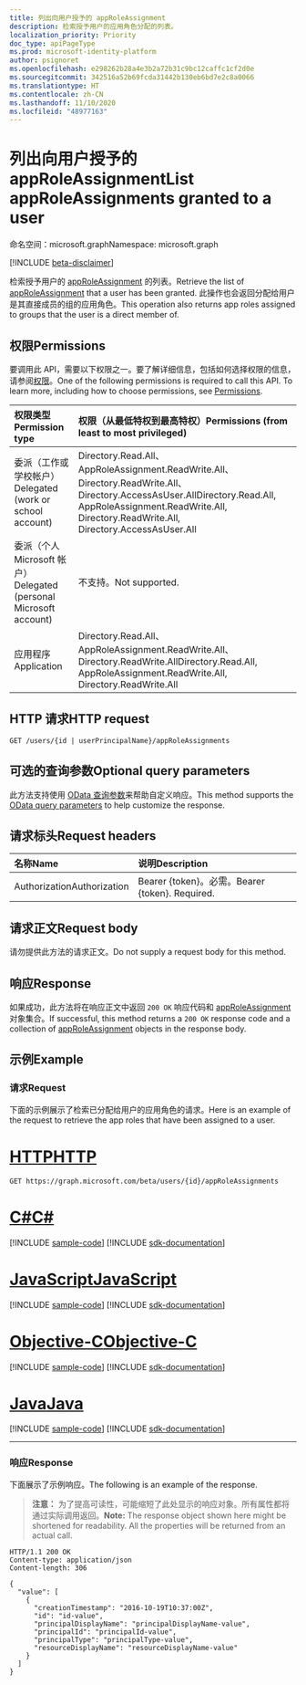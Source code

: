 ```yaml
---
title: 列出向用户授予的 appRoleAssignment
description: 检索授予用户的应用角色分配的列表。
localization_priority: Priority
doc_type: apiPageType
ms.prod: microsoft-identity-platform
author: psignoret
ms.openlocfilehash: e298262b28a4e3b2a72b31c9bc12caffc1cf2d0e
ms.sourcegitcommit: 342516a52b69fcda31442b130eb6bd7e2c8a0066
ms.translationtype: HT
ms.contentlocale: zh-CN
ms.lasthandoff: 11/10/2020
ms.locfileid: "48977163"
---
```

# <a name="list-approleassignments-granted-to-a-user"></a><span data-ttu-id="2a0ee-103">列出向用户授予的 appRoleAssignment</span><span class="sxs-lookup"><span data-stu-id="2a0ee-103">List appRoleAssignments granted to a user</span></span>

<span data-ttu-id="2a0ee-104">命名空间：microsoft.graph</span><span class="sxs-lookup"><span data-stu-id="2a0ee-104">Namespace: microsoft.graph</span></span>

[!INCLUDE [beta-disclaimer](../../includes/beta-disclaimer.md)]

<span data-ttu-id="2a0ee-105">检索授予用户的 [appRoleAssignment](../resources/approleassignment.md) 的列表。</span><span class="sxs-lookup"><span data-stu-id="2a0ee-105">Retrieve the list of [appRoleAssignment](../resources/approleassignment.md) that a user has been granted.</span></span> <span data-ttu-id="2a0ee-106">此操作也会返回分配给用户是其直接成员的组的应用角色。</span><span class="sxs-lookup"><span data-stu-id="2a0ee-106">This operation also returns app roles assigned to groups that the user is a direct member of.</span></span>

## <a name="permissions"></a><span data-ttu-id="2a0ee-107">权限</span><span class="sxs-lookup"><span data-stu-id="2a0ee-107">Permissions</span></span>

<span data-ttu-id="2a0ee-p102">要调用此 API，需要以下权限之一。要了解详细信息，包括如何选择权限的信息，请参阅[权限](/graph/permissions-reference)。</span><span class="sxs-lookup"><span data-stu-id="2a0ee-p102">One of the following permissions is required to call this API. To learn more, including how to choose permissions, see [Permissions](/graph/permissions-reference).</span></span>

|<span data-ttu-id="2a0ee-110">权限类型</span><span class="sxs-lookup"><span data-stu-id="2a0ee-110">Permission type</span></span>      | <span data-ttu-id="2a0ee-111">权限（从最低特权到最高特权）</span><span class="sxs-lookup"><span data-stu-id="2a0ee-111">Permissions (from least to most privileged)</span></span>              |
|:--------------------|:---------------------------------------------------------|
|<span data-ttu-id="2a0ee-112">委派（工作或学校帐户）</span><span class="sxs-lookup"><span data-stu-id="2a0ee-112">Delegated (work or school account)</span></span> | <span data-ttu-id="2a0ee-113">Directory.Read.All、AppRoleAssignment.ReadWrite.All、Directory.ReadWrite.All、Directory.AccessAsUser.All</span><span class="sxs-lookup"><span data-stu-id="2a0ee-113">Directory.Read.All, AppRoleAssignment.ReadWrite.All, Directory.ReadWrite.All, Directory.AccessAsUser.All</span></span>  |
|<span data-ttu-id="2a0ee-114">委派（个人 Microsoft 帐户）</span><span class="sxs-lookup"><span data-stu-id="2a0ee-114">Delegated (personal Microsoft account)</span></span> | <span data-ttu-id="2a0ee-115">不支持。</span><span class="sxs-lookup"><span data-stu-id="2a0ee-115">Not supported.</span></span>    |
|<span data-ttu-id="2a0ee-116">应用程序</span><span class="sxs-lookup"><span data-stu-id="2a0ee-116">Application</span></span> | <span data-ttu-id="2a0ee-117">Directory.Read.All、AppRoleAssignment.ReadWrite.All、Directory.ReadWrite.All</span><span class="sxs-lookup"><span data-stu-id="2a0ee-117">Directory.Read.All, AppRoleAssignment.ReadWrite.All, Directory.ReadWrite.All</span></span> |

## <a name="http-request"></a><span data-ttu-id="2a0ee-118">HTTP 请求</span><span class="sxs-lookup"><span data-stu-id="2a0ee-118">HTTP request</span></span>

<!-- { "blockType": "ignored" } -->
```http
GET /users/{id | userPrincipalName}/appRoleAssignments
```

## <a name="optional-query-parameters"></a><span data-ttu-id="2a0ee-119">可选的查询参数</span><span class="sxs-lookup"><span data-stu-id="2a0ee-119">Optional query parameters</span></span>

<span data-ttu-id="2a0ee-120">此方法支持使用 [OData 查询参数](/graph/query_parameters)来帮助自定义响应。</span><span class="sxs-lookup"><span data-stu-id="2a0ee-120">This method supports the [OData query parameters](/graph/query_parameters) to help customize the response.</span></span>

## <a name="request-headers"></a><span data-ttu-id="2a0ee-121">请求标头</span><span class="sxs-lookup"><span data-stu-id="2a0ee-121">Request headers</span></span>

| <span data-ttu-id="2a0ee-122">名称</span><span class="sxs-lookup"><span data-stu-id="2a0ee-122">Name</span></span>           | <span data-ttu-id="2a0ee-123">说明</span><span class="sxs-lookup"><span data-stu-id="2a0ee-123">Description</span></span>                |
|:---------------|:---------------------------|
| <span data-ttu-id="2a0ee-124">Authorization</span><span class="sxs-lookup"><span data-stu-id="2a0ee-124">Authorization</span></span>  | <span data-ttu-id="2a0ee-p103">Bearer {token}。必需。</span><span class="sxs-lookup"><span data-stu-id="2a0ee-p103">Bearer {token}. Required.</span></span>  |

## <a name="request-body"></a><span data-ttu-id="2a0ee-127">请求正文</span><span class="sxs-lookup"><span data-stu-id="2a0ee-127">Request body</span></span>

<span data-ttu-id="2a0ee-128">请勿提供此方法的请求正文。</span><span class="sxs-lookup"><span data-stu-id="2a0ee-128">Do not supply a request body for this method.</span></span>

## <a name="response"></a><span data-ttu-id="2a0ee-129">响应</span><span class="sxs-lookup"><span data-stu-id="2a0ee-129">Response</span></span>

<span data-ttu-id="2a0ee-130">如果成功，此方法将在响应正文中返回 `200 OK` 响应代码和 [appRoleAssignment](../resources/approleassignment.md) 对象集合。</span><span class="sxs-lookup"><span data-stu-id="2a0ee-130">If successful, this method returns a `200 OK` response code and a collection of [appRoleAssignment](../resources/approleassignment.md) objects in the response body.</span></span>

## <a name="example"></a><span data-ttu-id="2a0ee-131">示例</span><span class="sxs-lookup"><span data-stu-id="2a0ee-131">Example</span></span>

### <a name="request"></a><span data-ttu-id="2a0ee-132">请求</span><span class="sxs-lookup"><span data-stu-id="2a0ee-132">Request</span></span>

<span data-ttu-id="2a0ee-133">下面的示例展示了检索已分配给用户的应用角色的请求。</span><span class="sxs-lookup"><span data-stu-id="2a0ee-133">Here is an example of the request to retrieve the app roles that have been assigned to a user.</span></span>


# <a name="http"></a>[<span data-ttu-id="2a0ee-134">HTTP</span><span class="sxs-lookup"><span data-stu-id="2a0ee-134">HTTP</span></span>](#tab/http)
<!-- {
  "blockType": "request",
  "name": "user_get_approleassignments"
}-->

```msgraph-interactive
GET https://graph.microsoft.com/beta/users/{id}/appRoleAssignments
```
# <a name="c"></a>[<span data-ttu-id="2a0ee-135">C#</span><span class="sxs-lookup"><span data-stu-id="2a0ee-135">C#</span></span>](#tab/csharp)
[!INCLUDE [sample-code](../includes/snippets/csharp/user-get-approleassignments-csharp-snippets.md)]
[!INCLUDE [sdk-documentation](../includes/snippets/snippets-sdk-documentation-link.md)]

# <a name="javascript"></a>[<span data-ttu-id="2a0ee-136">JavaScript</span><span class="sxs-lookup"><span data-stu-id="2a0ee-136">JavaScript</span></span>](#tab/javascript)
[!INCLUDE [sample-code](../includes/snippets/javascript/user-get-approleassignments-javascript-snippets.md)]
[!INCLUDE [sdk-documentation](../includes/snippets/snippets-sdk-documentation-link.md)]

# <a name="objective-c"></a>[<span data-ttu-id="2a0ee-137">Objective-C</span><span class="sxs-lookup"><span data-stu-id="2a0ee-137">Objective-C</span></span>](#tab/objc)
[!INCLUDE [sample-code](../includes/snippets/objc/user-get-approleassignments-objc-snippets.md)]
[!INCLUDE [sdk-documentation](../includes/snippets/snippets-sdk-documentation-link.md)]

# <a name="java"></a>[<span data-ttu-id="2a0ee-138">Java</span><span class="sxs-lookup"><span data-stu-id="2a0ee-138">Java</span></span>](#tab/java)
[!INCLUDE [sample-code](../includes/snippets/java/user-get-approleassignments-java-snippets.md)]
[!INCLUDE [sdk-documentation](../includes/snippets/snippets-sdk-documentation-link.md)]

---


### <a name="response"></a><span data-ttu-id="2a0ee-139">响应</span><span class="sxs-lookup"><span data-stu-id="2a0ee-139">Response</span></span>

<span data-ttu-id="2a0ee-140">下面展示了示例响应。</span><span class="sxs-lookup"><span data-stu-id="2a0ee-140">The following is an example of the response.</span></span> 

> <span data-ttu-id="2a0ee-p104">**注意：** 为了提高可读性，可能缩短了此处显示的响应对象。所有属性都将通过实际调用返回。</span><span class="sxs-lookup"><span data-stu-id="2a0ee-p104">**Note:** The response object shown here might be shortened for readability. All the properties will be returned from an actual call.</span></span>

<!-- {
  "blockType": "response",
  "truncated": true,
  "@odata.type": "microsoft.graph.appRoleAssignment",
  "isCollection": true
} -->

```http
HTTP/1.1 200 OK
Content-type: application/json
Content-length: 306

{
  "value": [
    {
      "creationTimestamp": "2016-10-19T10:37:00Z",
      "id": "id-value",
      "principalDisplayName": "principalDisplayName-value",
      "principalId": "principalId-value",
      "principalType": "principalType-value",
      "resourceDisplayName": "resourceDisplayName-value"
    }
  ]
}
```

<!-- uuid: 8fcb5dbc-d5aa-4681-8e31-b001d5168d79
2015-10-25 14:57:30 UTC -->
<!--
{
  "type": "#page.annotation",
  "description": "List appRoleAssignments",
  "keywords": "",
  "section": "documentation",
  "tocPath": "",
  "suppressions": [
  ]
}
-->


